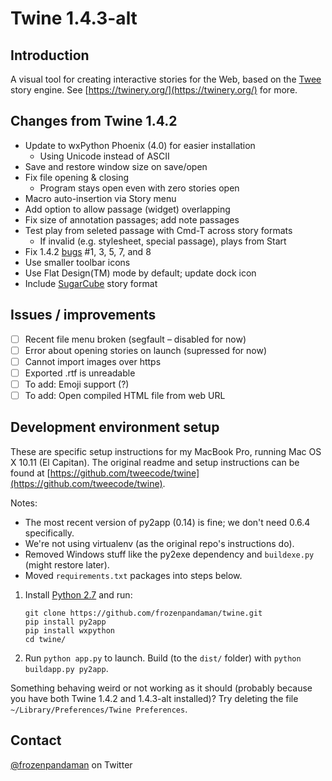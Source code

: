 # Twine 1.4.3-alt

## Introduction

A visual tool for creating interactive stories for the Web, based on the [Twee](https://github.com/tweecode/twee) story engine. See [https://twinery.org/](https://twinery.org/) for more.

## Changes from Twine 1.4.2

 * Update to wxPython Phoenix (4.0) for easier installation
   * Using Unicode instead of ASCII
 * Save and restore window size on save/open
 * Fix file opening & closing
   * Program stays open even with zero stories open
 * Macro auto-insertion via Story menu
 * Add option to allow passage (widget) overlapping
 * Fix size of annotation passages; add note passages
 * Test play from seleted passage with Cmd-T across story formats
   * If invalid (e.g. stylesheet, special passage), plays from Start
 * Fix 1.4.2 [bugs](https://twinery.org/wiki/twine_1.4.2_bugs) #1, 3, 5, 7, and 8
 * Use smaller toolbar icons
 * Use Flat Design(TM) mode by default; update dock icon
 * Include [SugarCube](https://www.motoslave.net/sugarcube/2/#downloads) story format

 ## Issues / improvements

 - [ ] Recent file menu broken (segfault – disabled for now)
 - [ ] Error about opening stories on launch (supressed for now)
 - [ ] Cannot import images over https
 - [ ] Exported .rtf is unreadable
 - [ ] To add: Emoji support (?)
 - [ ] To add: Open compiled HTML file from web URL

## Development environment setup

These are specific setup instructions for my MacBook Pro, running Mac OS X 10.11 (El Capitan). The original readme and setup instructions can be found at [https://github.com/tweecode/twine](https://github.com/tweecode/twine).

Notes:
 - The most recent version of py2app (0.14) is fine; we don't need 0.6.4 specifically.
 - We're not using virtualenv (as the original repo's instructions do).
 - Removed Windows stuff like the py2exe dependency and `buildexe.py` (might restore later).
 - Moved `requirements.txt` packages into steps below.

1. Install [Python 2.7](https://www.python.org/downloads/) and run:
   ```
   git clone https://github.com/frozenpandaman/twine.git
   pip install py2app
   pip install wxpython
   cd twine/
   ```

2. Run `python app.py` to launch. Build (to the `dist/` folder) with `python buildapp.py py2app`.

Something behaving weird or not working as it should (probably because you have both Twine 1.4.2 and 1.4.3-alt installed)? Try deleting the file `~/Library/Preferences/Twine Preferences`.

## Contact

[@frozenpandaman](https://twitter.com/frozenpandaman) on Twitter